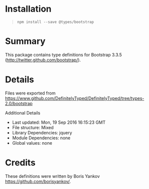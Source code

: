 # Installation
> `npm install --save @types/bootstrap`

# Summary
This package contains type definitions for Bootstrap 3.3.5 (http://twitter.github.com/bootstrap/).

# Details
Files were exported from https://www.github.com/DefinitelyTyped/DefinitelyTyped/tree/types-2.0/bootstrap

Additional Details
 * Last updated: Mon, 19 Sep 2016 16:15:23 GMT
 * File structure: Mixed
 * Library Dependencies: jquery
 * Module Dependencies: none
 * Global values: none

# Credits
These definitions were written by Boris Yankov <https://github.com/borisyankov/>.
